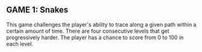 ## GAME 1: Snakes
This game challenges the player's ability to trace along a given path within a certain amount of time. There are four consecutive levels that get progressively harder. The player has a chance to score from 0 to 100 in each level.
